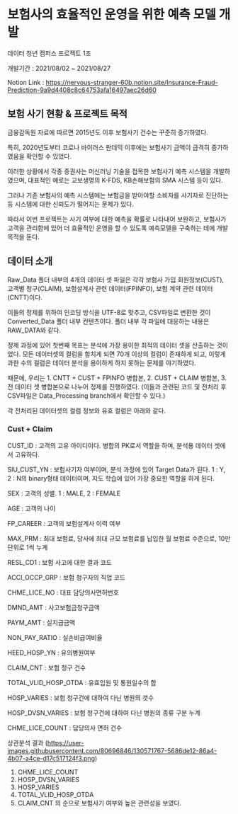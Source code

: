 # 보험사의 효율적인 운영을 위한 예측 모델 개발
데이터 청년 캠퍼스 프로젝트 1조

개발기간 : 2021/08/02 ~ 2021/08/27

Notion Link : https://nervous-stranger-60b.notion.site/Insurance-Fraud-Prediction-9a9d4408c8c64753afa16497aec26d60

## 보험 사기 현황 & 프로젝트 목적
금융감독원 자료에 따르면 2015년도 이후 보험사기 건수는 꾸준히 증가하였다. 

특히, 2020년도부터 코로나 바이러스 판데믹 이후에는 보험사기 금액이 급격히 증가하였음을 확인할 수 있었다.

이러한 상황에서 각종 증권사는 머신러닝 기술을 접목한 보험사기 예측 시스템을 개발하였으며, 대표적인 예로는 교보생명의 K-FDS, KB손해보험의 SMA 시스템 등이 있다.

그러나 기존 보험사의 예측 시스템에는 보험금을 받아야할 소비자를 사기자로 진단하는 등 시스템에 대한 신뢰도가 떨어지는 문제가 있다.

따라서 이번 프로젝트는 사기 여부에 대한 예측을 확률로 나타내어 보완하고, 보험사가 고객을 관리함에 있어 더 효율적인 운영을 할 수 있도록 예측모델을 구축하는 데에 개발 목적을 둔다.

## 데이터 소개
Raw_Data 폴더 내부의 4개의 데이터 셋 파일은 각각 보험사 가입 회원정보(CUST), 고객별 청구(CLAIM), 보험설계사 관련 데이터(FPINFO), 보험 계약 관련 데이터(CNTT)이다.

이들의 정제를 위하여 인코딩 방식을 UTF-8로 맞추고, CSV파일로 변환한 것이 Converted_Data 폴더 내부 컨텐츠이다. 폴더 내부 각 파일에 대응하는 내용은 RAW_DATA와 같다.

정제 과정에 있어 첫번째 목표는 분석에 가장 용이한 최적의 데이터 셋을 산출하는 것이었다. 모든 데이터셋의 컬럼을 합치게 되면 70개 이상의 컬럼이 존재하게 되고, 이렇게 과한 수의 컬럼은 데이터 분석을 용이하게 하지 못하는 문제를 야기하였다. 

때문에, 우리는 1. CNTT + CUST + FPINFO 병합본, 2. CUST + CLAIM 병합본, 3. 전 데이터 셋 병합본으로 나누어 정제를 진행하였다. (이들과 관련된 코드 및 전처리 후 CSV파일은 Data_Processing branch에서 확인할 수 있다.)

각 전처리된 데이터셋의 컬럼 정보와 유효 컬럼은 아래와 같다.

### Cust + Claim
CUST_ID : 고객의 고유 아이디이다. 병합의 PK로서 역할을 하며, 분석용 데이터 셋에서 고유하다.

SIU_CUST_YN : 보험사기자 여부이며, 분석 과정에 있어 Target Data가 된다. 1 : Y, 2 : N의 binary형태 데이터이며, 지도 학습에 있어 가장 중요한 역할을 하게 된다.

SEX : 고객의 성별. 1 : MALE, 2 : FEMALE

AGE : 고객의 나이

FP_CAREER : 고객의 보험설계사 이력 여부

MAX_PRM : 최대 보험료, 당사에 최대 규모 보험료를 납입한 월 보험료 수준으로, 10만 단위로 1씩 누계

RESL_CD1 : 보험 사고에 대한 결과 코드

ACCI_OCCP_GRP : 보험 청구자의 직업 코드

CHME_LICE_NO : 대표 담당의사면허번호

DMND_AMT : 사고보험금청구금액

PAYM_AMT : 실지급금액

NON_PAY_RATIO : 실손비급여비율

HEED_HOSP_YN : 유의병원여부

CLAIM_CNT : 보험 청구 건수

TOTAL_VLID_HOSP_OTDA : 유효입원 및 통원일수의 합

HOSP_VARIES : 보험 청구건에 대하여 다닌 병원의 갯수

HOSP_DVSN_VARIES : 보험 청구건에 대하여 다닌 병원의 종류 구분 누계

CHME_LICE_COUNT : 담당의사 면허 건수

상관분석 결과
(https://user-images.githubusercontent.com/80696846/130571767-5686de12-86a4-4b07-a4ce-d17c517124f3.png)


1. CHME_LICE_COUNT
2. HOSP_DVSN_VARIES
3. HOSP_VARIES
4. TOTAL_VLID_HOSP_OTDA
5. CLAIM_CNT
의 순으로 보험사기 여부와 높은 관련성을 보였다.
